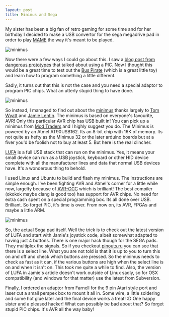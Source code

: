 ```yaml
---
layout: post
title: Minimus and Sega
---
```


My sister has been a big fan of retro gaming for some time and for her birthday I decided to make a USB convertor for the sega megadrive pad in order to play [MAME](http://mamedev.org) the way it's meant to be played.


![minimus](http://farm8.staticflickr.com/7179/7029645643_83b6a3ec75.jpg)


Now there were a few ways I could go about this. I saw a [blog post from dangerous prototypes](http://dangerousprototypes.com/forum/viewtopic.php?f=56&t=2971) that talked about using a PIC. Now I thought this would be a great time to test out the [Bus Pirate](http://dangerousprototypes.com/bus-pirate-manual/) (which is a great little toy) and learn how to program something a little different.

Sadly, it turns out that this is not the case and you need a special adaptor to program PIC chips. What an utterly stupid thing to have done.


![minimus](http://farm7.staticflickr.com/6211/7029644525_1e4d78eee4.jpg)


So instead, I managed to find out about the [minimus](http://www.minimususb.com/) thanks largely to [Tom Wyatt](http://imakethin.gs/) and [Jamie Lentin](http://jamie.lentin.co.uk/embedded/arcade-joystick/). The minimus is based on everyone's favourite, AVR! Only this particular AVR chip has USB built in! You can pick up a minimus from [Mod Traders](http://www.modtraders.co.uk/) and I highly suggest you do. The Minimus is powered by an Atmel AT90USB162. Its an 8-bit chip with 16K of memory. Its not quite as hefty as the Minimus 32 or the later arduino boards but at a fiver you'd be foolish not to buy at least 5. But here is the real clincher.

[LUFA](http://www.fourwalledcubicle.com/LUFA.php) is a full USB stack that can run on the minimus. Yes, it means your small device can run as a USB joystick, keyboard or other HID device complete with all the manufacturer lines and data that normal USB devices have. It's a wonderous thing to behold.

I used Linux and Ubuntu to build and flash my minimus. The instructions are simple enough. I've been fighting AVR and Atmel's corner for a little while now, largelty because of [AVR-GCC](http://en.wikipedia.org/wiki/GNU_Compiler_CollectionArchitectures) which is brilliant! The best compiler (okokok maybe clang is good too) has support for AVR chips. No need for extra cash spent on a special programming box. Its all done over USB. Brilliant. So forget PIC, it's time is over. From now on, its AVR, FPGAs and maybe a little ARM.


![minimus](http://farm8.staticflickr.com/7229/7029644081_640d6f8fe4.jpg)


So, the actual Sega pad itself. Well the trick is to check out the latest version of LUFA and start with Jamie's joystick code, albeit somewhat adapted to having just 4 buttons. There is one major hack though for the SEGA pads. They multiplex the signals. So if you checkout [pinouts.ru](http://pinouts.ru/Game/genesiscontroller_pinout.shtml) you can see that there is a select line. What you are not told is that it is up to you to turn this on and off and check which buttons are pressed. So the minimus needs to check as fast as it can, if the various buttons are high when the select line is on and when it isn't on. This took me quite a while to find. Also, the version of LUFA in Jamie's article doesn't work outside of Linux sadly, so for OSX compatibility (and windows for that matter) use the latest from Subversion.

Finally, I ordered an adaptor from Farnell for the 9 pin Atari style port and laser cut a small perspex box to mount it all in. Some wire, a little soldering and some hot glue later and the final device works a treat! :D One happy sister and a pleased hacker! What can possibly be bad about that? So forget stupid PIC chips. It's AVR all the way baby!
